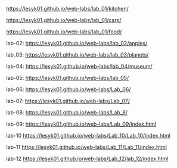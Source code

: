 https://lesyk01.github.io/web-labs/lab_01/kitchen/ 

https://lesyk01.github.io/web-labs/lab_01/cars/

https://lesyk01.github.io/web-labs/lab_01/food/

lab-02: https://lesyk01.github.io/web-labs/lab_02/apples/

lab_03: https://lesyk01.github.io/web-labs/lab_03/planets/

lab-04:  https://lesyk01.github.io/web-labs/lab_04/museum/

lab-05: https://lesyk01.github.io/web-labs/lab_05/

lab-06: https://lesyk01.github.io/web-labs/Lab_06/

lab-07: https://lesyk01.github.io/web-labs/Lab_07/

lab-08: https://lesyk01.github.io/web-labs/Lab_8/

lab-09: https://lesyk01.github.io/web-labs/Lab_09/index.html

lab-10 https://lesyk01.github.io/web-labs/Lab_10/Lab_10/index.html

lab-11 https://lesyk01.github.io/web-labs/Lab_11/Lab_11/index.html

lab-12 https://lesyk01.github.io/web-labs/Lab_12/lab_12/index.html

